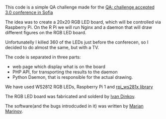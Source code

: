 This code is a simple QA challenge made for the [QA: challenge accepted 3.0 conference in Sofia](http://qachallengeaccepted.com/)

The idea was to create a 20x20 RGB LED board, which will be controlled via Raspberry Pi. On the R Pi we will run Nginx and a daemon that will draw different figures on the RGB LED board.

Unfortunatelly I killed 360 of the LEDs just before the conferecen, so I decided to do almost the same, but with a TV.


The code is separated in three parts:
- web page which display what is on the board
- PHP API, for transporting the results to the daemon
- Python Daemon, that is responsible for the actual drawing.

We have used WS2812 RGB LEDs, Raspberry Pi 1 and [rpi_ws281x library](https://github.com/jgarff/rpi_ws281x)

The RGB LED board was fabricated and solderd by [Ivan Dinkov](https://github.com/idinkovsg).

The software(and the bugs introdcuded in it) was written by [Marian Marinov](https://github.com/hackman).

